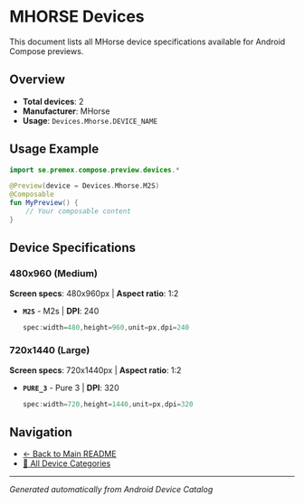 # MHORSE Devices

This document lists all MHorse device specifications available for Android Compose previews.

## Overview

- **Total devices**: 2
- **Manufacturer**: MHorse
- **Usage**: `Devices.Mhorse.DEVICE_NAME`

## Usage Example

```kotlin
import se.premex.compose.preview.devices.*

@Preview(device = Devices.Mhorse.M2S)
@Composable
fun MyPreview() {
    // Your composable content
}
```

## Device Specifications

### 480x960 (Medium)

**Screen specs**: 480x960px | **Aspect ratio**: 1:2

- **`M2S`** - M2s | **DPI**: 240
  ```kotlin
  spec:width=480,height=960,unit=px,dpi=240
  ```

### 720x1440 (Large)

**Screen specs**: 720x1440px | **Aspect ratio**: 1:2

- **`PURE_3`** - Pure 3 | **DPI**: 320
  ```kotlin
  spec:width=720,height=1440,unit=px,dpi=320
  ```

## Navigation

- [← Back to Main README](../../README.md)
- [📱 All Device Categories](../README.md)

---
*Generated automatically from Android Device Catalog*
